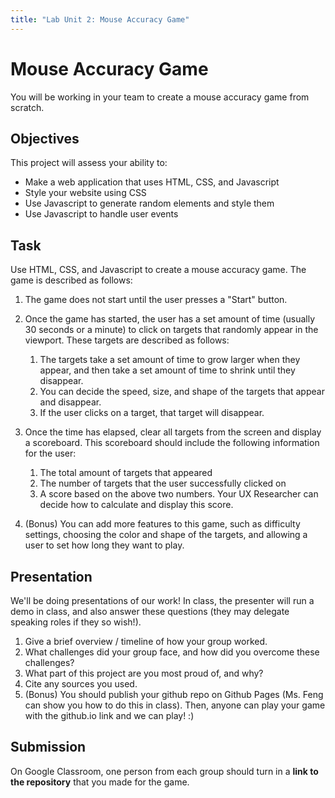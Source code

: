 ```yaml
---
title: "Lab Unit 2: Mouse Accuracy Game" 
---
```

# Mouse Accuracy Game

You will be working in your team to create a mouse accuracy game from scratch.

## Objectives

This project will assess your ability to:

- Make a web application that uses HTML, CSS, and Javascript
- Style your website using CSS
- Use Javascript to generate random elements and style them
- Use Javascript to handle user events

## Task

Use HTML, CSS, and Javascript to create a mouse accuracy game. The game is described as follows:

1. The game does not start until the user presses a "Start" button.
2. Once the game has started, the user has a set amount of time (usually 30 seconds or a
minute) to click on targets that randomly appear in the viewport. These targets are described as follows:

    1. The targets take a set amount of time to grow larger when they appear, and then take a set amount of time to shrink until they disappear.
    2. You can decide the speed, size, and shape of the targets that appear and disappear.
    3. If the user clicks on a target, that target will disappear.

3. Once the time has elapsed, clear all targets from the screen and display a scoreboard. This
scoreboard should include the following information for the user:

    1. The total amount of targets that appeared
    2. The number of targets that the user successfully clicked on
    3. A score based on the above two numbers. Your UX Researcher can decide how to calculate and display this score.

4. (Bonus) You can add more features to this game, such as difficulty settings, choosing the
color and shape of the targets, and allowing a user to set how long they want to play.

## Presentation

We'll be doing presentations of our work! In class, the presenter will run a demo in class, and also answer these questions (they may delegate speaking roles if they so wish!).

1. Give a brief overview / timeline of how your group worked.
2. What challenges did your group face, and how did you overcome these challenges?
3. What part of this project are you most proud of, and why?
4. Cite any sources you used.
5. (Bonus) You should publish your github repo on Github Pages (Ms. Feng can show you how to do this in class). Then, anyone can play your game with the github.io link and we can play! :) 

## Submission

On Google Classroom, one person from each group should turn in a **link to the repository** that you made for the game.
